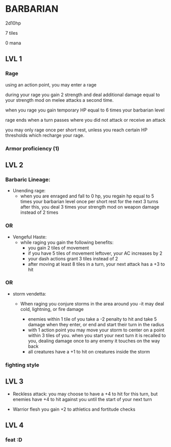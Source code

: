 # BARBARIAN

2d10hp

7 tiles

0 mana

## LVL 1

### Rage
using an action point, you may enter a rage

during your rage you gain 2 strength and deal additional damage equal to your strength mod on melee attacks a second time.

when you rage you gain temporary HP equal to 6 times your barbarian level

rage ends when a turn passes where you did not attack or receive an attack

you may only rage once per short rest, unless you reach certain HP thresholds which recharge your rage.



### Armor proficiency (1)

## LVL 2

### Barbaric Lineage:

* Unending rage:
   - when you are enraged and fall to 0 hp, you regain hp equal to 5 times your barbarian level once per short rest
      for the next 3 turns after this, you deal 3 times your strength mod on weapon damage instead of 2 times
### OR
* Vengeful Haste:
   - while raging you gain the following benefits:
      - you gain 2 tiles of movement
      - if you have 5 tiles of movement leftover, your AC increases by 2
      - your dash actions grant 3 tiles instead of 2
      - after moving at least 8 tiles in a turn, your next attack has a +3 to hit
### OR
* storm vendetta:
   - When raging you conjure storms in the area around you
   -it may deal cold, lightning, or fire damage

      - enemies within 1 tile of you take a -2 penalty to hit and take 5 damage when they enter, or end and start their turn in the radius
      - with 1 action point you may move your storm to center on a point within 3 tiles of you. when you start your next turn it is recalled to you, dealing damage once to any enemy it touches on the way back
      - all creatures have a +1 to hit on creatures inside the storm

### fighting style

## LVL 3

* Reckless attack:
you may choose to have a +4 to hit for this turn, but enemies have +4 to hit against you until the start of your next turn

* Warrior flesh
  you gain +2 to athletics and fortitude checks
## LVL 4
### feat :D
 
